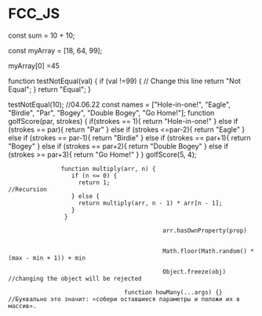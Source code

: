 # FCC_JS
const sum = 10 + 10;

const myArray = [18, 64, 99];

myArray[0] =45

function testNotEqual(val) {
  if (val !=99) { // Change this line
    return "Not Equal";
  }
  return "Equal";
}

testNotEqual(10);
                                                  //04.06.22
const names = ["Hole-in-one!", "Eagle", "Birdie", "Par", "Bogey", "Double Bogey", "Go Home!"];
function golfScore(par, strokes) {
  if(strokes == 1){
  return "Hole-in-one!"
} 
  else if (strokes == par){
  return "Par"
  }
  else if (strokes <=par-2){
    return "Eagle"
  }
  else if (strokes == par-1){
    return "Birdie"
  }
  else if (strokes == par+1){
    return "Bogey"
  }
  else if (strokes == par+2){
    return "Double Bogey"
  }
  else if (strokes >= par+3){
    return "Go Home!"
  } 
 }
golfScore(5, 4);

                   function multiply(arr, n) {
                      if (n <= 0) {
                        return 1;                                             //Recursion
                      } else {
                        return multiply(arr, n - 1) * arr[n - 1];
                      }
                    }
                    
                                                arr.hasOwnProperty(prop)


                                                Math.floor(Math.random() * (max - min + 1)) + min
                                                
                                                Object.freeze(obj)              //changing the object will be rejected
                                                
                                     function howMany(...args) {}                //Буквально это значит: «собери оставшиеся параметры и положи их в массив».



